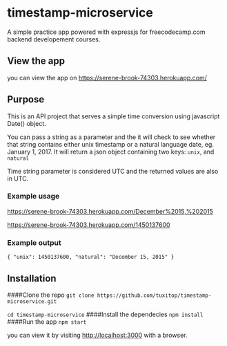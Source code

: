 # timestamp-microservice
A simple practice app powered with expressjs for freecodecamp.com backend developement courses.

## View the app
you can view the app on https://serene-brook-74303.herokuapp.com/

## Purpose
This is an API project that serves a simple time conversion using javascript Date() object.

You can pass a string as a parameter and the it will check to see whether that string contains
either unix timestamp or a natural language date, eg. January 1, 2017. It will return a json object 
containing two keys: `unix`, and `natural`

Time string parameter is considered UTC and the returned values are also in UTC.

### Example usage

https://serene-brook-74303.herokuapp.com/December%2015,%202015

https://serene-brook-74303.herokuapp.com/1450137600

### Example output

`{ "unix": 1450137600, "natural": "December 15, 2015" }`

## Installation
####Clone the repo
`git clone https://github.com/tuxitop/timestamp-microservice.git`

`cd timestamp-microservice`
####Install the dependecies
`npm install`
####Run the app
`npm start`

you can view it by visiting [http://localhost:3000](http://localhost:3000) with a browser.
